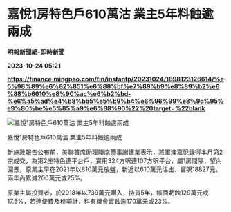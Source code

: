 # 嘉悅1房特色戶610萬沽 業主5年料蝕逾兩成
**明報新聞網-即時新聞**

**2023-10-24 05:21**

**https://finance.mingpao.com/fin/instantp/20231024/1698123126614/%e5%98%89%e6%82%851%e6%88%bf%e7%89%b9%e8%89%b2%e6%88%b6610%e8%90%ac%e6%b2%bd-%e6%a5%ad%e4%b8%bb5%e5%b9%b4%e6%96%99%e8%9d%95%e9%80%be%e5%85%a9%e6%88%90%22%20target=%22blank**

![嘉悅1房特色戶610萬沽 業主5年料蝕逾兩成 ](https://fs.mingpao.com/fin/20231024/s00011/c03fc7adb75d9bc098d9aae0c8881cd5.jpg)

嘉悅1房特色戶610萬沽 業主5年料蝕逾兩成

新施政報告公布前，美聯首席助理聯席董事謝建業表示，將軍澳嘉悅錄得本月第2宗成交，為第2座特色連平台戶，實用324方呎連107方呎平台，屬1房間隔，望內園景，原業主早在2021年以810萬元放盤，新近以610萬元沽出、實呎18827元，兩年內累減200萬元或25%。

原業主屬投資者，於2018年以739萬元購入，持貨5年，帳面虧蝕129萬元或17.5%，若連使費及稅項計，料有機會實蝕逾170萬元或23%。